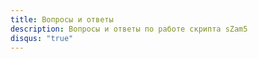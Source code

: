 ```yaml
---
title: Вопросы и ответы
description: Вопросы и ответы по работе скрипта sZam5
disqus: "true"
---
```


